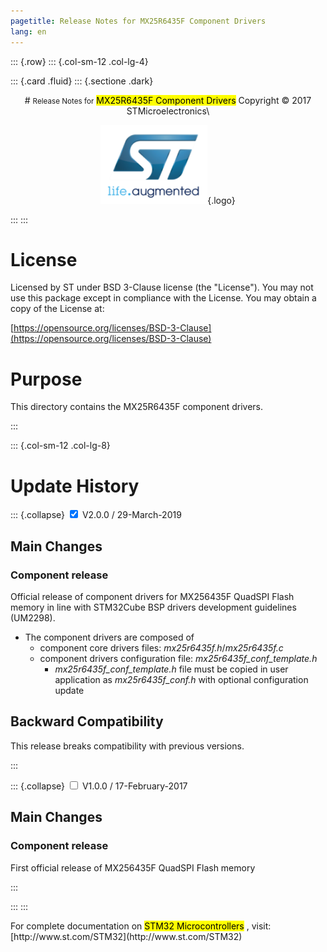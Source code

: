 ```yaml
---
pagetitle: Release Notes for MX25R6435F Component Drivers
lang: en
---
```


::: {.row}
::: {.col-sm-12 .col-lg-4}

::: {.card .fluid}
::: {.sectione .dark}
<center>
# <small>Release Notes for</small> <mark>MX25R6435F Component Drivers</mark>
Copyright &copy; 2017 STMicroelectronics\
    
[![ST logo](../../../../_htmresc/st_logo.png)](https://www.st.com){.logo}
</center>
:::
:::

# License

Licensed by ST under BSD 3-Clause license (the \"License\"). You may
not use this package except in compliance with the License. You may
obtain a copy of the License at:

[https://opensource.org/licenses/BSD-3-Clause](https://opensource.org/licenses/BSD-3-Clause)

# Purpose

This directory contains the MX25R6435F component drivers.

:::

::: {.col-sm-12 .col-lg-8}
# Update History

::: {.collapse}
<input type="checkbox" id="collapse-section2" checked aria-hidden="true">
<label for="collapse-section2" aria-hidden="true">V2.0.0 / 29-March-2019</label>
<div>			

## Main Changes

### Component release

Official release of component drivers for MX256435F QuadSPI Flash memory in line with STM32Cube BSP drivers development guidelines (UM2298).

  - The component drivers are composed of
    - component core drivers files: *mx25r6435f.h*/*mx25r6435f.c*
    - component drivers configuration file: *mx25r6435f_conf_template.h*
      - *mx25r6435f_conf_template.h* file must be copied in user application as *mx25r6435f_conf.h* with optional configuration update

## Backward Compatibility

This release breaks compatibility with previous versions.

</div>
:::

::: {.collapse}
<input type="checkbox" id="collapse-section1" aria-hidden="true">
<label for="collapse-section1" aria-hidden="true">V1.0.0 / 17-February-2017</label>
<div>			

## Main Changes

### Component release

First official release of MX256435F QuadSPI Flash memory


</div>
:::

:::
:::

<footer class="sticky">
For complete documentation on <mark>STM32 Microcontrollers</mark> ,
visit: [http://www.st.com/STM32](http://www.st.com/STM32)
</footer>
